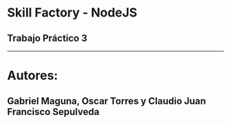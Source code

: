 # Skill Factory - NodeJS 
## Trabajo Práctico 3 
---

# Autores:
## Gabriel Maguna, Oscar Torres y Claudio Juan Francisco Sepulveda
